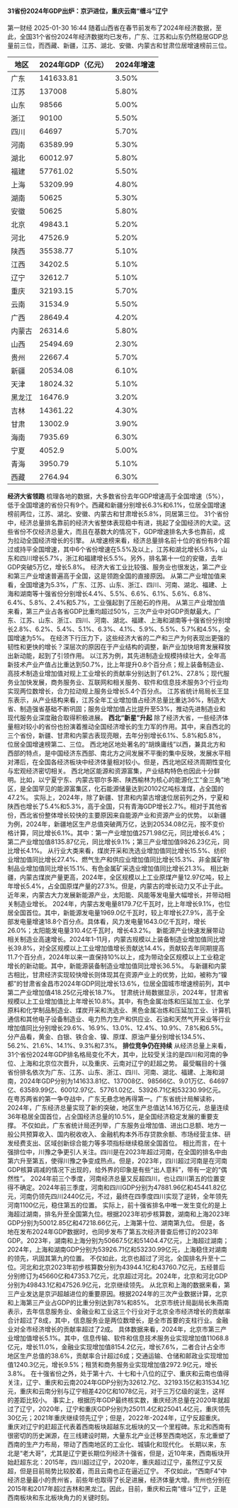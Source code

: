 #### 31省份2024年GDP出炉：京沪进位，重庆云南“缠斗”辽宁
第一财经 2025-01-30 16:44
随着山西省在春节前发布了2024年经济数据，至此，全国31个省份2024年经济数据均已发布，广东、江苏和山东仍然稳居GDP总量前三位，而西藏、新疆，江苏、湖北、安徽、内蒙古和甘肃位居增速榜前三位。

| 地区   | 2024年GDP（亿元） | 2024年增速 |
|--------|----------------|----------|
| 广东   | 141633.81      | 3.50%    |
| 江苏   | 137008         | 5.80%    |
| 山东   | 98566          | 5.00%    |
| 浙江   | 90100          | 5.50%    |
| 四川   | 64697          | 5.70%    |
| 河南   | 63589.99       | 5.30%    |
| 湖北   | 60012.97       | 5.80%    |
| 福建   | 57761.02       | 5.50%    |
| 上海   | 53209.99       | 4.80%    |
| 湖南   | 50625          | 5.30%    |
| 安徽   | 50625          | 5.80%    |
| 北京   | 49843.1        | 5.20%    |
| 河北   | 47526.9        | 5.20%    |
| 陕西   | 35538.77       | 5.10%    |
| 江西   | 34202.5        | 5.10%    |
| 辽宁   | 32612.7        | 5.10%    |
| 重庆   | 32193.15       | 5.70%    |
| 云南   | 31534.9        | 5.50%    |
| 广西   | 28649.4        | 4.20%    |
| 内蒙古 | 26314.6        | 5.80%    |
| 山西   | 25494.69       | 2.30%    |
| 贵州   | 22667.4        | 5.70%    |
| 新疆   | 20534.08       | 6.10%    |
| 天津   | 18024.32       | 5.10%    |
| 黑龙江 | 16476.9        | 3.20%    |
| 吉林   | 14361.22       | 4.30%    |
| 甘肃   | 13002.9        | 3.90%    |
| 海南   | 7935.69        | 6.30%    |
| 宁夏   | 4052.9         | 5.00%    |
| 青海   | 3950.79        | 5.10%    |
| 西藏   | 2764.94        | 6.30%    |

**经济大省领跑**
梳理各地的数据，大多数省份去年GDP增速高于全国增速（5%），低于全国增速的省份只有9个。西藏和新疆分别增长6.3%和6.1%，位居全国增速榜前两位，江苏、湖北、安徽、内蒙古和甘肃增长5.8%，同居第三位。
31个省份中，经济总量排名靠前的经济大省整体表现稳中有进，挑起了全国经济的大梁。这些省份不仅经济总量大，而且在基数大的情况下，GDP增速排名大多也靠前，成为拉动全国经济增长的引擎。
从增速榜来看，经济总量排名前十位的省份有8个超过或持平全国增速，其中6个省份增速在5.5%及以上，江苏和湖北增长5.8%，山东和四川增长5.7%，浙江和福建增长5.5%。另外，排名第十一位的安徽，去年GDP突破5万亿，增长5.8%。
经济大省工业比较强、服务业也很发达，第二产业和第三产业增速普遍高于全国，这是领跑全国的直接原因。
从第二产业增加值来看，全国增速为5.3%，广东、江苏、山东、浙江、四川、河南、湖北、福建、上海和湖南等十强省份分别增长4.4%、5.5%、6.6%、6.1%、5.6%、6.8%、6.4%、5.8%、2.4%和5.7%，工业强起到了压舱石的作用。
从第三产业增加值来看，第三产业占各省GDP比重均超过50%，三次产业中对GDP贡献最大。广东、江苏、山东、浙江、四川、河南、湖北、福建、上海和湖南等十强省份分别增长2.8%、6.2%、5.4%、5.1%、6.3%、4.1%、5.9%、5.5%、5.7%和4.5%，全国增速为5%。
在经济下行压力下，这些经济大省的二产和三产为何表现出更强的韧性和更快的增长？深层次的原因在于产业结构的调整，新产业加快培育发展释放出新动能，起到了引领作用。
以江苏为例，其先进制造业规模持续壮大，全年高新技术产业产值占比重达到50.7%，比上年提升0.8个百分点；规上装备制造业、高技术制造业增加值对规上工业增长的贡献率分别达到了61.2%、27.8%；现代服务业加快发展，商务服务业、互联网和相关服务、软件和信息技术服务3个行业均实现两位数增长，合力拉动规上服务业增长5.4个百分点。
江苏省统计局局长王显东表示，从产业结构来看，江苏全年工业增加值占经济总量比重达36%，制造大省、制造强省基础不断巩固；服务业增加值占比提升至53%，推动先进制造业和现代服务业深度融合取得积极进展。
**西北“新星”升起**
除了经济大省，一些经济体量相对较小的省份也扮演着推动全国经济增长的生力军的作用。其中，来自西北的三个省份，新疆、甘肃和内蒙古表现亮眼，去年分别增长6.1%、5.8%和5.8%，位居全国增速榜第二、三位。
西北地区地处著名的“胡焕庸线”以西，兼具北方和西部的特点，是中国经济东西部、南北方之间发展不平衡的集中反映，发展水平相对滞后，在全国各经济板块中经济体量相对较小。但是，西北地区经济周期性变化与宏观经济密切相关。
西北地区能源和资源富集，产业结构特色也因此十分鲜明。比如，以宁夏宁东、内蒙古鄂尔多斯、陕西榆林为核心的能源化工“金三角”地区，是全国罕见的能源富集区，化石能源储量达到20102亿吨标准煤，占全国的47.2%。
实际上，2024年，除了新疆、甘肃和内蒙古增速位居前列之外，宁夏和陕西也增长了5.4%和5.3%，高于全国，只有青海GDP增长2.7%。相对于其他省份，西北省份整体增长较快的主要原因来自能源产业和资源产业的优势。
以新疆为例，2024年，新疆地区生产总值突破两万亿，达到20534.08亿元，按不变价格计算，同比增长6.1%。其中：第一产业增加值2571.98亿元，同比增长6.4%；第二产业增加值8135.87亿元，同比增长9.1%；第三产业增加值9826.23亿元，同比增长4.1%。
从行业大类来看，煤炭开采和洗选业增加值同比增长15.5%、纺织业增加值同比增长27.4%、燃气生产和供应业增加值同比增长15.3%、非金属矿物制品业增加值同比增长15.1%、有色金属矿采选业增加值同比增长21.3%。
相比新疆，内蒙古煤炭产量更高，2024年，全区规模以上工业原煤产量12.97亿吨，较上年增长5.4%，占全国原煤产量的27.3%。但是，内蒙古的增长动力又不止于此。近年来，内蒙古大力发展新能源产业，太阳能、风能等发电量大幅增长，并带动相关制造业增长。
2024年，内蒙古发电量8179.7亿千瓦时，比上年增长9.1%，也位居全国首位。其中，新能源发电量1969.0亿千瓦时，较上年增长27.9%，高于全部发电量增速18.8个百分点。具体看，风力发电量1643.0亿千瓦时，增长26.0%；太阳能发电量310.4亿千瓦时，增长43.2%。
新能源产业快速发展带动相关制造业高速增长。2024年1-11月，内蒙古规模以上装备制造业增加值同比增长39.8%，对全区规模以上工业增加值增长贡献达14.4%，贡献较去年同期提高11.7个百分点，2024年以来一直保持10%以上，成为带动全区规模以上工业稳定增长的新动能。其中，新能源装备制造业增加值同比增长36.5%。
与新疆和内蒙古相比，甘肃经济实现较快增长则体现其在资源产业上的优势，比如，被称为“镍都”的甘肃省金昌市2024年GDP同比增长13.6%，位居全国城市增速榜前列，其中第二产业增加值418.25亿元增长18.7%。
甘肃统计局数据显示，2024年，甘肃省规模以上工业增加值比上年增长10.8%。其中，有色金属冶炼和压延加工业、化学原料和化学制品制造业、煤炭开采和洗选业、黑色金属冶炼和压延加工业、计算机通信和其他电子设备制造业、电力热力生产和供应业、石油和天然气开采业等行业增加值同比分别增长29.6%、16.9%、13.0%、12.4%、10.9%、7.8%和6.5%。分产品看，黄金、白银、铁合金、镍、原煤、原油产量分别增长134.5%、56.2%、21.6%、14.1%、9.3%和7.3%。
**排位竞争仍在持续**
从经济总量上来看，31个省份2024年GDP排名格局变化不大，其中，比较受关注的是四川和河南的争位、上海和北京位次晋升，以及重庆、云南对辽宁的赶超之势。
最受瞩目的十强省份排名依次为广东、江苏、山东、浙江、四川、河南、湖北、福建、上海和湖南，2024年GDP分别为141633.81亿、137008亿、98566亿、9.01万亿、64697亿、63589.99亿、60012.97亿、57761.02亿、53926.71亿和53230.99亿元。
在粤苏两省的第一争夺战中，广东无悬念地再得第一。广东省统计局解读称，2024年，广东经济总量实现了新的突破，地区生产总值达14.16万亿元，总量连续36年稳居全国首位，占全国经济总量的10.5%，是全国经济稳定发展的重要支撑。
不仅如此，广东省统计局还列举，广东服务业增加值、进出口总额、地方一般公共预算收入、国内税收收入、金融机构本外币存贷款余额、市场经营主体、研发经费支出、区域创新综合能力等多项指标继续稳居全国首位。
相比而言，在十强排位中，川豫之争更引人关注。四川是在2023年超过河南，在全国的排名中由第六升至第五，使得川豫之争变成热点。但是，2023年，四川超过河南是在河南GDP核算调减的情况下出现的，给外界的印象是有些“出人意料”，带有一定的“偶然性”。
2024年前三个季度，河南经济总量又反超四川，也让四川第五的位置变得不确定。2024年前三季度，河南和四川GDP分别为47881.96亿和45441.82亿元，河南仍领先四川2440亿元，不过，最终在四季度四川实现了逆转，全年领先河南1100亿元，稳住第五的位置。
实际上，前十强省排名中唯一发生变化的是上海超过湖南，排名升至全国第九位。根据2023年初步核算数，湖南和上海2023年GDP分别为50012.85亿和47218.66亿元，上海第十位、湖南第九位。
但是，各地在发布2024年GDP数据时，也同步发布了第五次经济普查后修订的2023年GDP。2023年，湖南和上海分别为50667.5亿和51404.47亿元，上海超过湖南；2024年，上海和湖南GDP分别为53926.71亿和53230.99亿元，上海稳住对湖南的领先，巩固其第九的位置。
不仅如此，北京也超过了河北，全国排名升至十二位。河北和北京2023年初步核算数分别为43944.1亿和43760.7亿元，五经普后分别修订为45660亿和47353.7亿元，北京超过河北。2024年，北京和河北GDP分别为49843.1亿和47526.9亿元，北京继续领先。
从北京和上海的数据来看，第三产业发达是京沪超越进位的重要原因。根据2024年的三次产业数据计算，北京和上海第三产业占GDP的比重分别达到78%和85%。
北京市统计局副局长朱燕南表示，去年信息服务业、金融业和工业这三个行业对于北京全市经济增长的贡献率合计超过了8成，其中，信息服务业是两位数增长，是全市首要的支柱行业。金融业对全市经济增长的贡献率超过了2成。
具体数据来看，2024年，北京市第三产业增加值增长5.1%。其中，信息传输、软件和信息技术服务业实现增加值11068.8亿元，增长11.0%，金融业实现增加值8154.2亿元，增长7.6%，二者合计占全市地区生产总值的38.6%，贡献率合计超过6成；交通运输、仓储和邮政业实现增加值1240.3亿元，增长9.5%；租赁和商务服务业实现增加值2972.9亿元，增长3.8%。
在十强省份之外，处于第十六、十七和十八位的辽宁、重庆和云南也值得关注，辽宁、重庆和云南2024年GDP分别为32612.7亿、32193.15亿和31534.1亿元，重庆和云南分别与辽宁相差420亿和1078亿元，对于三万亿级的诞生，这样的差距比较小。
事实上，根据历年GDP最终核实数，重庆经济总量在2020年就超过了辽宁，2020年，辽宁和重庆GDP分别为25011.4亿和25041.4亿元，重庆领先30亿元；2021年重庆继续领先辽宁；但是，2022年-2024年，辽宁反超重庆。
重庆对辽宁的赶超正代表着西南板块超越东北板块的又一个里程碑。东北和西南有很密切的历史渊源，在三线建设时期，大量东北产业迁移至西南地区，东北重塑了西南的生产力布局，带动了西南地区的工业化、城镇化和现代化。
长期以来，东北是“老大哥”，尤其是辽宁更长期位列经济十强省，但是，近10年来，西南板块开始赶超东北：2015年，四川超过辽宁，2020年，重庆超过辽宁，虽然辽宁又反超，但是目前局势比较胶着，而且云南也正在逼近辽宁。
不仅如此，“西南F4”中经济总量最小的贵州省，前些年也取得了长足进展，经济体量大增。贵州也分别在2015年和2017年超过吉林和黑龙江。因此，目前，重庆和云南“缠斗”辽宁，正是西南板块和东北板块角力的关键时刻。